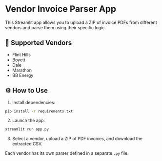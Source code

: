 
# Vendor Invoice Parser App

This Streamlit app allows you to upload a ZIP of invoice PDFs from different vendors and parse them using their specific logic.

## 🧾 Supported Vendors

- Flint Hills
- Boyett
- Dale
- Marathon
- BB Energy

## ⚙️ How to Use

1. Install dependencies:

```bash
pip install -r requirements.txt
```

2. Launch the app:

```bash
streamlit run app.py
```

3. Select a vendor, upload a ZIP of PDF invoices, and download the extracted CSV.

Each vendor has its own parser defined in a separate `.py` file.
